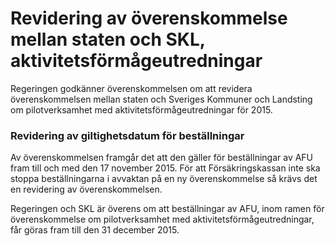 # Revidering av överenskommelse mellan staten och SKL, aktivitetsförmågeutredningar

Regeringen godkänner överenskommelsen om att revidera överenskommelsen mellan staten och Sveriges Kommuner och Landsting om pilotverksamhet med aktivitetsförmågeutredningar för 2015\.


### Revidering av giltighetsdatum för beställningar

Av överenskommelsen framgår det att den gäller för beställningar av AFU fram till och med den 17 november 2015\. För att Försäkringskassan inte ska stoppa beställningarna i avvaktan på en ny överenskommelse så krävs det en revidering av överenskommelsen.

Regeringen och SKL är överens om att beställningar av AFU, inom ramen för överenskommelse om pilotverksamhet med aktivitetsförmågeutredningar, får göras fram till den 31 december 2015\.
